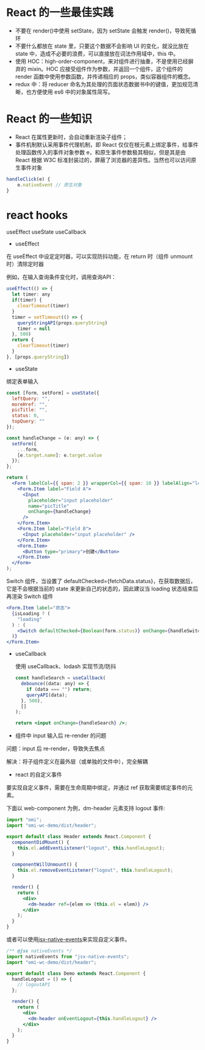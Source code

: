 # React 的一些最佳实践

- 不要在 render()中使用 setState，因为 setState 会触发 render()，导致死循环
- 不要什么都放在 state 里，只要这个数据不会影响 UI 的变化，就没比放在 state 中，造成不必要的浪费，可以直接放在词法作用域中，this 中。
- 使用 HOC：high-order-component，来对组件进行抽重，不是使用已经摒弃的 mixin。HOC 应接受组件作为参数，并返回一个组件，这个组件的 render 函数中使用参数函数，并传递相应的 props，类似容器组件的概念。
- redux 中：将 reducer 命名为其处理的页面状态数据书中的键值，更加规范清晰，也方便使用 es6 中的对象属性简写。

# React 的一些知识

- React 在属性更新时，会自动重新渲染子组件；
- 事件机制默认采用事件代理机制，即 React 仅仅在根元素上绑定事件，给事件处理函数传入的事件对象参数 e，和原生事件参数极其相似，但是其是由 React 根据 W3C 标准封装过的，屏蔽了浏览器的差异性。当然也可以访问原生事件对象

```javascript
handleClick(e) {
    e.nativeEvent // 原生对象
}
```

# react hooks

useEffect
useState
useCallback

- useEffect

在 useEffect 中设定定时器，可以实现防抖功能，在 return 时（组件 unmount 时）清除定时器

例如，在输入查询条件变化时，调用查询API：
```jsx
useEffect(() => {
  let timer: any
  if(timer) {
    clearTimeout(timer)
  }
  timer = setTimeout(() => {
    queryStringAPI(props.queryString)
    timer = null
  }, 500)
  return {
    clearTimeout(timer)
  }
}, [props.queryString])
```

- useState

绑定表单输入

```jsx
const [form, setForm] = useState({
  leftQuery: "",
  moreHref: "",
  picTitle: "",
  status: 0,
  topQuery: ""
});

const handleChange = (e: any) => {
  setForm({
    ...form,
    [e.target.name]: e.target.value
  });
};

return (
  <Form labelCol={{ span: 2 }} wrapperCol={{ span: 10 }} labelAlign="left">
    <Form.Item label="Field A">
      <Input
        placeholder="input placeholder"
        name="picTitle"
        onChange={handleChange}
      />
    </Form.Item>
    <Form.Item label="Field B">
      <Input placeholder="input placeholder" />
    </Form.Item>
    <Form.Item>
      <Button type="primary">创建</Button>
    </Form.Item>
  </Form>
);
```

Switch 组件，当设置了 defaultChecked={fetchData.status}，在获取数据后，它是不会根据当前的 state 来更新自己的状态的，因此建议当 loading 状态结束后再渲染 Switch 组件

```jsx
<Form.Item label="状态">
  {isLoading ? (
    "loading"
  ) : (
    <Switch defaultChecked={Boolean(form.status)} onChange={handleSwitch} />
  )}
</Form.Item>
```

- useCallback

  使用 useCallback、lodash 实现节流/防抖

  ```jsx
  const handleSearch = useCallback(
    debounce((data: any) => {
      if (data === "") return;
      queryAPI(data);
    }, 500),
    []
  );

  return <input onChange={handleSearch} />;
  ```

- 组件中 input 输入后 re-render 的问题

问题：input 后 re-render，导致失去焦点

解决：将子组件定义在最外层（或单独的文件中），完全解耦

- react 的自定义事件

要实现自定义事件，需要在生命周期中绑定，并通过 ref 获取需要绑定事件的元素。

下面以 web-component 为例，dm-header 元素支持 logout 事件:

```jsx
import "omi";
import "omi-wc-demo/dist/header";

export default class Header extends React.Component {
  componentDidMount() {
    this.el.addEventListener("logout", this.handleLogout);
  }

  componentWillUnmount() {
    this.el.removeEventListener("logout", this.handleLogout);
  }

  render() {
    return (
      <div>
        <dm-header ref={elem => (this.el = elem)} />
      </div>
    );
  }
}
```

或者可以使用[jsx-native-events](https://github.com/calebdwilliams/jsx-native-events#readme)来实现自定义事件。

```jsx
/** @jsx nativeEvents */
import nativeEvents from "jsx-native-events";
import "omi-wc-demo/dist/header";

export default class Demo extends React.Component {
  handleLogout = () => {
    // logoutAPI
  };

  render() {
    return (
      <div>
        <dm-header onEventLogout={this.handleLogout} />
      </div>
    );
  }
}
```

